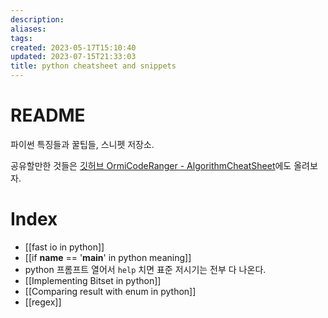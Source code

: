 ```yaml
---
description:
aliases: 
tags: 
created: 2023-05-17T15:10:40
updated: 2023-07-15T21:33:03
title: python cheatsheet and snippets
---
```


# README

파이썬 특징들과 꿀팁들, 스니펫 저장소.

공유할만한 것들은 [깃허브 OrmiCodeRanger - AlgorithmCheatSheet](https://github.com/OrmiCodeRanger/AlgorithmCheatSheet)에도 올려보자.

# Index

- [[fast io in python]]
- [[if __name__ == '__main__' in python meaning]]
- python 프롬프트 열어서 `help` 치면 표준 저시기는 전부 다 나온다.
- [[Implementing Bitset in python]]
- [[Comparing result with enum in python]]
- [[regex]]
